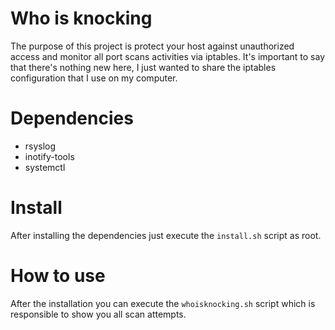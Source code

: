 # Who is knocking
The purpose of this project is protect your host against unauthorized access and monitor all port scans activities via iptables. It's important to say that there's nothing new here, I just wanted to share the iptables configuration that I use on my computer.

# Dependencies
- rsyslog
- inotify-tools
- systemctl

# Install
After installing the dependencies just execute the `install.sh` script as root.

# How to use
After the installation you can execute the `whoisknocking.sh` script which is responsible to show you all scan attempts. 
